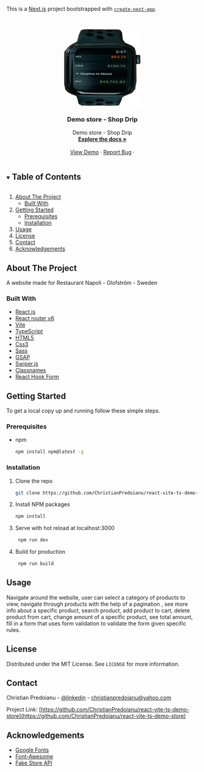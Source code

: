 This is a [Next.js](https://nextjs.org/) project bootstrapped with [`create-next-app`](https://github.com/vercel/next.js/tree/canary/packages/create-next-app).
 <!-- PROJECT LOGO -->   
<br />
<p align="center">
  <a href="https://github.com/ChristianPredoianu/next-crypto-app">
    <img src="assets/images/watch.png" alt="Logo" width="200" height="200">
  </a> 

  <h3 align="center">Demo store - Shop Drip</h3>
   
  <p align="center">
   Demo store - Shop Drip
    <br />
    <a href="https://github.com/ChristianPredoianu/react-vite-ts-demo-store"><strong>Explore the docs »</strong></a>
    <br />
    <br />
    <a href="https://react-ts-vite-store.netlify.app/shop">View Demo</a>
    ·
    <a href="https://github.com/ChristianPredoianu/react-vite-ts-demo-store/issues">Report Bug</a>
    ·  
   
  </p>
</p>

 

<!-- TABLE OF CONTENTS -->
<details open="open">
  <summary><h2 style="display: inline-block">Table of Contents</h2></summary>
  <ol>
    <li>
      <a href="#about-the-project">About The Project</a>
      <ul>
        <li><a href="#built-with">Built With</a></li>
      </ul>
    </li>
    <li>
      <a href="#getting-started">Getting Started</a>
      <ul>
        <li><a href="#prerequisites">Prerequisites</a></li>
        <li><a href="#installation">Installation</a></li>
      </ul>
    </li>
    <li><a href="#usage">Usage</a></li>
    <li><a href="#license">License</a></li>
    <li><a href="#contact">Contact</a></li>
    <li><a href="#acknowledgements">Acknowledgements</a></li>
  </ol>
</details>



<!-- ABOUT THE PROJECT -->
## About The Project

A website made for Restaurant Napoli - Olofström - Sweden

### Built With

* [React.js](https://reactjs.org/)
* [React router v6](https://reactrouter.com/)
* [Vite](https://vitejs.dev/)
* [TypeScript](https://www.typescriptlang.org/)
* [HTML5](https://developer.mozilla.org/en-US/docs/Glossary/HTML5)
* [Css3](https://developer.mozilla.org/en-US/docs/Web/CSS)
* [Sass](https://sass-lang.com/)
* [GSAP](https://greensock.com/gsap/)
* [Swiper.js](https://swiperjs.com/)
* [Classnames](https://jedwatson.github.io/classnames/)
* [React Hook Form](https://react-hook-form.com/)


<!-- GETTING STARTED -->
## Getting Started

To get a local copy up and running follow these simple steps.

### Prerequisites

* npm
  ```sh
  npm install npm@latest -g
  ```

### Installation

1. Clone the repo
   ```sh
   git clone https://github.com/ChristianPredoianu/react-vite-ts-demo-store
   ```
2. Install NPM packages
   ```sh
   npm install
   ``` 
3. Serve with hot reload at localhost:3000
   ```sh
    npm run dev
   ``` 
5. Build for production 
   ```sh
    npm run build
   
   ```

   

   
   
   
   
   
<!-- USAGE EXAMPLES -->
## Usage



Navigate around the website, user can select a category of products to view, navigate through products with the help of a pagination
, see more info about a specific product, search product,  add product to cart, delete product from cart, change amount of a specific product, see total amount, 
fill in a form that uses form validation to validate the form given specific rules. 

 


<!-- LICENSE -->
## License

Distributed under the MIT License. See `LICENSE` for more information.


<!-- CONTACT -->
## Contact

Christian Predoianu - [@linkedin](https://se.linkedin.com/in/christian-predoianu-369218157) - christianpredoianu@yahoo.com

Project Link: [https://github.com/ChristianPredoianu/react-vite-ts-demo-store](https://github.com/ChristianPredoianu/react-vite-ts-demo-store)



<!-- ACKNOWLEDGEMENTS --> 
## Acknowledgements
* [Google Fonts](https://fonts.google.com/)
* [Font-Awesome](https://fontawesome.com/)
* [Fake Store API](https://fakestoreapi.com/)



<!-- MARKDOWN LINKS & IMAGES -->
<!-- https://www.markdownguide.org/basic-syntax/#reference-style-links -->
[contributors-shield]: https://img.shields.io/github/contributors/github_username/repo.svg?style=for-the-badge
[contributors-url]: https://github.com/github_username/repo/graphs/contributors
[forks-shield]: https://img.shields.io/github/forks/github_username/repo.svg?style=for-the-badge
[forks-url]: https://github.com/github_username/repo/network/members
[stars-shield]: https://img.shields.io/github/stars/github_username/repo.svg?style=for-the-badge
[stars-url]: https://github.com/github_username/repo/stargazers
[issues-shield]: https://img.shields.io/github/issues/github_username/repo.svg?style=for-the-badge
[issues-url]: https://github.com/github_username/repo/issues
[license-shield]: https://img.shields.io/github/license/github_username/repo.svg?style=for-the-badge 
[license-url]: https://github.com/github_username/repo/blob/master/LICENSE.txt 
[linkedin-shield]: https://img.shields.io/badge/-LinkedIn-black.svg?style=for-the-badge&logo=linkedin&colorB=555
[linkedin-url]: https://linkedin.com/in/github_username    
 
